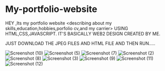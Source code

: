 # My-portfolio-website
HEY ,Its my portfolio website <describing about my skills,education,hobbies,porfolio cv,and my carrier>
USING HTML,CSS,JAVASCRIPT.
IT'S BASICALLY WEB2 DESIGN CREATED BY ME.

JUST DOWNLOAD THE JPEG FILES AND HTML FILE AND THEN RUN.....

![Screenshot (10)](https://user-images.githubusercontent.com/74315357/188582544-5922395f-6b78-435f-a9ec-d775c3a7e7e1.png)
![Screenshot (5)](https://user-images.githubusercontent.com/74315357/188582648-83271106-51b0-4afd-b129-b0af11dbe6b1.png)
![Screenshot (7)](https://user-images.githubusercontent.com/74315357/188582707-34f27666-4c47-4907-bf66-82367b4d7229.png)
![Screenshot (2)](https://user-images.githubusercontent.com/74315357/188583029-e7b16fc0-29ef-442e-ab4f-06bd600ccb67.png)
![Screenshot (8)](https://user-images.githubusercontent.com/74315357/188583075-904cd8d1-e1fc-40c1-b296-1613706698eb.png)
![Screenshot (3)](https://user-images.githubusercontent.com/74315357/188583144-94faa683-10a7-4fdc-be57-700c455b4c22.png)
![Screenshot (9)](https://user-images.githubusercontent.com/74315357/188583551-ec93f267-76b0-4f52-b6d9-3ec4bc2fd751.png)
![Screenshot (11)](https://user-images.githubusercontent.com/74315357/188584034-1c21b25a-397d-4621-bd79-2d755ab17c5f.png)![Screenshot (12)](https://user-images.githubusercontent.com/74315357/188584053-921085a3-f032-40bb-b0f9-3e818e199a05.png)

